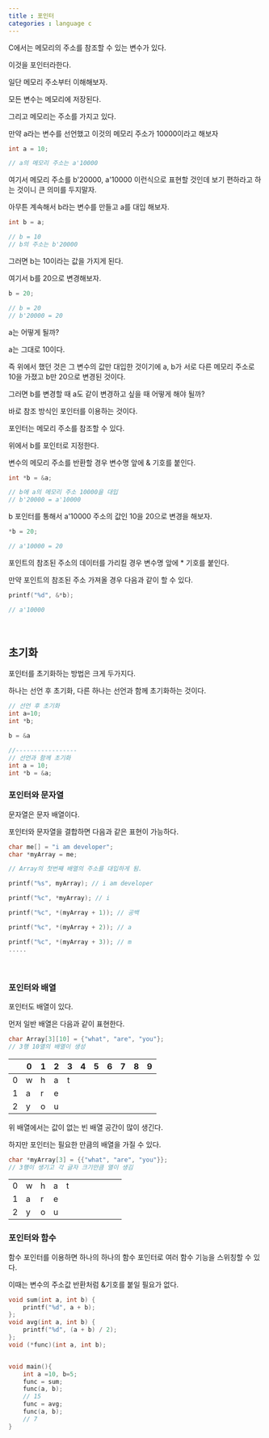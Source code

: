 ```yaml
---
title : 포인터
categories : language c
---
```


C에서는 메모리의 주소를 참조할 수 있는 변수가 있다.

이것을 포인터라한다. 

일단 메모리 주소부터 이해해보자.

모든 변수는 메모리에 저장된다. 

그리고 메모리는 주소를 가지고 있다. 

만약 a라는 변수를 선언했고 이것의 메모리 주소가 10000이라고 해보자

```c
int a = 10;

// a의 메모리 주소는 a'10000
```

여기서 메모리 주소를 b'20000, a'10000 이런식으로 표현할 것인데 보기 편하라고 하는 것이니 큰 의미를 두지말자.

아무튼 계속해서  b라는 변수를 만들고 a를 대입 해보자.

```c
int b = a;

// b = 10
// b의 주소는 b'20000
```

그러면 b는 10이라는 값을 가지게 된다. 

여기서 b를 20으로 변경해보자.

```c
b = 20;

// b = 20
// b'20000 = 20
```

a는 어떻게 될까?

a는 그대로 10이다.

즉 위에서 했던 것은 그 변수의 값만 대입한 것이기에 a, b가 서로 다른 메모리 주소로 10을 가졌고 b만 20으로 변경된 것이다.

그러면 b를 변경할 때 a도 같이 변경하고 싶을 때 어떻게 해야 될까?

바로 참조 방식인 포인터를 이용하는 것이다.

포인터는 메모리 주소를 참조할 수 있다.

위에서 b를 포인터로 지정한다.

변수의 메모리 주소를 반환할 경우 변수명 앞에 & 기호를 붙인다.

```c
int *b = &a;

// b에 a의 메모리 주소 10000을 대입
// b'20000 = a'10000
```

b 포인터를 통해서 a'10000 주소의 값인 10을 20으로 변경을 해보자.

```c
*b = 20;

// a'10000 = 20
```

포인트의 참조된 주소의 데이터를 가리킬 경우 변수명 앞에 * 기호를 붙인다.

만약 포인트의 참조된 주소 가져올 경우 다음과 같이 할 수 있다.

```c
printf("%d", &*b);

// a'10000
```

<br>

## 초기화

포인터를 초기화하는 방법은 크게 두가지다.

하나는 선언 후 초기화, 다른 하나는 선언과 함께 초기화하는 것이다.

```c
// 선언 후 초기화
int a=10;
int *b;

b = &a

//-----------------
// 선언과 함께 초기화
int a = 10;
int *b = &a;
```


### 포인터와 문자열

문자열은 문자 배열이다.

포인터와 문자열을 결합하면 다음과 같은 표현이 가능하다.

```c
char me[] = "i am developer";
char *myArray = me;

// Array의 첫번째 배열의 주소를 대입하게 됨.

printf("%s", myArray); // i am developer

printf("%c", *myArray); // i

printf("%c", *(myArray + 1)); // 공백

printf("%c", *(myArray + 2)); // a

printf("%c", *(myArray + 3)); // m
.....
```

<br>

### 포인터와 배열

포인터도 배열이 있다.

먼저 일반 배열은 다음과 같이 표현한다.

```c
char Array[3][10] = {"what", "are", "you"};
// 3행 10열의 배열이 생성
```

| |0|1|2|3|4|5|6|7|8|9|
|-|-|-|-|-|-|-|-|-|-|-|
|0|w|h|a|t| | | | | | |
|1|a|r|e| | | | | | | |
|2|y|o|u| | | | | | | |


위 배열에서는 값이 없는 빈 배열 공간이 많이 생긴다.

하지만 포인터는 필요한 만큼의 배열을 가질 수 있다.

```c
char *myArray[3] = {{"what", "are", "you"}};
// 3행이 생기고 각 글자 크기만큼 열이 생김
```

| |||||||||||
|-|-|-|-|-|-|-|-|-|-|-|
|0|w|h|a|t|
|1|a|r|e|
|2|y|o|u|



### 포인터와 함수

함수 포인터를 이용하면 하나의  하나의 함수 포인터로 여러 함수 기능을 스위칭할 수 있다.

이때는 변수의 주소값 반환처럼 &기호를 붙일 필요가 없다.

```c
void sum(int a, int b) {
    printf("%d", a + b);
};
void avg(int a, int b) {
    printf("%d", (a + b) / 2);
};
void (*func)(int a, int b);


void main(){
    int a =10, b=5;
    func = sum;
    func(a, b);
    // 15
    func = avg;
    func(a, b);
    // 7
}
```





























